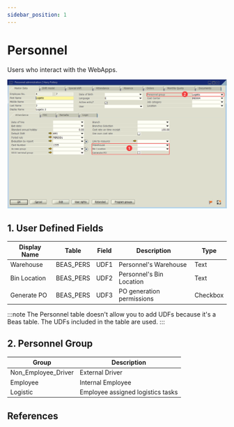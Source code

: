 ```yaml
---
sidebar_position: 1
---
```


# Personnel

Users who interact with the WebApps.

<!-- This section describes the UDFs, UDTs and data created for managing Personnel (Users who interact with the WebApps). -->

![SAP Personnel Screen](./img-carrier/sap_personnel_screen.png)

## 1. User Defined Fields

<!-- The Personnel table (*BEAS_PERS*) has the following **UDFs** used. -->

<!-- | Field | Description | Type |
| --- | --- | --- |
| UDF1 | Location Warehouse | Text | 
| UDF2 | Location BinLocation | Text | 
| UDF3 | Generate PO | Checkbox |  -->

| Display Name | Table | Field | Description | Type |
| --- | --- | --- | --- | --- |
| Warehouse | BEAS_PERS | UDF1 | Personnel's Warehouse | Text |
| Bin Location | BEAS_PERS | UDF2 | Personnel's Bin Location | Text |
| Generate PO | BEAS_PERS | UDF3 | PO generation permissions | Checkbox |

:::note
The Personnel table doesn't allow you to add UDFs because it's a Beas table. The UDFs included in the table are used.
:::


## 2. Personnel Group

<!-- These data are complementary to create personnel types. -->

| Group | Description |
| --- | --- |
| Non_Employee_Driver | External Driver |
| Employee | Internal Employee |
| Logistic | Employee assigned logistics tasks |

## References
<!-- 
- [All WebApps.](/docs/category/web-apps) -->

<!-- ## User Defined Tables

### Personnel Master Data Complement

Supplementary table (*LWMS_Personnel*) required to save the other characteristics for the Personnel.

| Field | Description | Type |
| --- | --- | --- |
| pers_id | Personnnel Id | Alphanumeric(50) | 
| exec_transfer | Execute Transfer | Alphanumeric(1) | 
| gen_transfer_req | Generate Transfer Request | Alphanumeric(1) | 

:::caution
The necessary information for the user to modify the values ​​has not been generated.
::: -->
